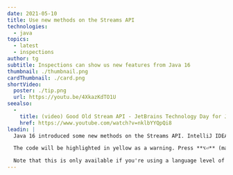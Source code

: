 ```yaml
---
date: 2021-05-10
title: Use new methods on the Streams API
technologies:
  - java
topics:
  - latest
  - inspections
author: tg
subtitle: Inspections can show us new features from Java 16
thumbnail: ./thumbnail.png
cardThumbnail: ./card.png
shortVideo:
  poster: ./tip.png
  url: https://youtu.be/4XkazKdTO1U
seealso:
  - 
    title: (video) Good Old Stream API - JetBrains Technology Day for Java
    href: https://www.youtube.com/watch?v=nklbYYQpQi8
leadin: |
  Java 16 introduced some new methods on the Streams API. IntelliJ IDEA shows us places that can use the new methods and can automatically convert the code to use these new methods.

  The code will be highlighted in yellow as a warning. Press **⌥⏎** (macOS) or **Alt+Enter** (Windows/Linux) and choose "Replace collect(toUnmodifiableList()) with toList()".

  Note that this is only available if you're using a language level of Java 16 or above.
---
```


